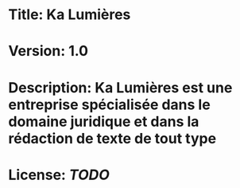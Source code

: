 # Title: Ka Lumières
# Version: 1.0
# Description: Ka Lumières est une entreprise spécialisée dans le domaine juridique et dans la rédaction de texte de tout type
# License: *TODO*